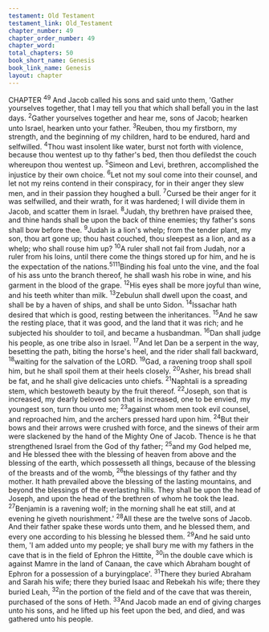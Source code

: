 ```yaml
---
testament: Old Testament
testament_link: Old_Testament
chapter_number: 49
chapter_order_number: 49
chapter_word: 
total_chapters: 50
book_short_name: Genesis
book_link_name: Genesis
layout: chapter
---
```


CHAPTER <sup>49</sup>
And Jacob called his sons and said unto them, 'Gather yourselves together,
that I may tell you that which shall befall you in the last days. <sup>2</sup>Gather yourselves
together and hear me, sons of Jacob; hearken unto Israel, hearken unto your father.
<sup>3</sup>Reuben, thou my firstborn, my strength, and the beginning of my children, hard to be
endured, hard and self­willed. <sup>4</sup>Thou wast insolent like water, burst not forth with
violence, because thou wentest up to thy father's bed, then thou defiledst the couch
whereupon thou wentest up. <sup>5</sup>Simeon and Levi, brethren, accomplished the injustice by
their own choice. <sup>6</sup>Let not my soul come into their counsel, and let not my reins
contend in their conspiracy, for in their anger they slew men, and in their passion they
houghed a bull. <sup>7</sup>Cursed be their anger for it was self­willed, and their wrath, for it was
hardened; I will divide them in Jacob, and scatter them in Israel. <sup>8</sup>Judah, thy brethren
have praised thee, and thine hands shall be upon the back of thine enemies; thy
father's sons shall bow before thee. <sup>9</sup>Judah is a lion's whelp; from the tender plant, my
son, thou art gone up; thou hast couched, thou sleepest as a lion, and as a whelp; who
shall rouse him up? <sup>10</sup>A ruler shall not fail from Judah, nor a ruler from his loins, until
there come the things stored up for him, and he is the expectation of the nations.<sup>5111</sup>Binding his foal unto the vine, and the foal of his ass unto the branch thereof, he shall
wash his robe in wine, and his garment in the blood of the grape. <sup>12</sup>His eyes shall be
more joyful than wine, and his teeth whiter than milk. <sup>13</sup>Zebulun shall dwell upon the
coast, and shall be by a haven of ships, and shall be unto Sidon. <sup>14</sup>Issachar hath
desired that which is good, resting between the inheritances. <sup>15</sup>And he saw the resting
place, that it was good, and the land that it was rich; and he subjected his shoulder to
toil, and became a husbandman. <sup>16</sup>Dan shall judge his people, as one tribe also in
Israel. <sup>17</sup>And let Dan be a serpent in the way, besetting the path, biting the horse's heel,
and the rider shall fall backward, <sup>18</sup>waiting for the salvation of the LORD. <sup>19</sup>Gad, a
ravening troop shall spoil him, but he shall spoil them at their heels closely. <sup>20</sup>Asher,
his bread shall be fat, and he shall give delicacies unto chiefs. <sup>21</sup>Naphtali is a spreading
stem, which bestoweth beauty by the fruit thereof. <sup>22</sup>Joseph, son that is increased, my
dearly beloved son that is increased, one to be envied, my youngest son, turn thou unto
me; <sup>23</sup>against whom men took evil counsel, and reproached him, and the archers
pressed hard upon him. <sup>24</sup>But their bows and their arrows were crushed with force,
and the sinews of their arm were slackened by the hand of the Mighty One of Jacob.
Thence is he that strengthened Israel from the God of thy father; <sup>25</sup>and my God helped
me, and He blessed thee with the blessing of heaven from above and the blessing of the
earth, which possesseth all things, because of the blessing of the breasts and of the
womb, <sup>26</sup>the blessings of thy father and thy mother. It hath prevailed above the blessing
of the lasting mountains, and beyond the blessings of the everlasting hills. They shall
be upon the head of Joseph, and upon the head of the brethren of whom he took the
lead. <sup>27</sup>Benjamin is a ravening wolf; in the morning shall he eat still, and at evening he
giveth nourishment.' 
<sup>28</sup>All these are the twelve sons of Jacob. And their father spake these words
unto them, and he blessed them, and every one according to his blessing he blessed
them. <sup>29</sup>And he said unto them, 'I am added unto my people; ye shall bury me with my
fathers in the cave that is in the field of Ephron the Hittite, <sup>30</sup>in the double cave which is
against Mamre in the land of Canaan, the cave which Abraham bought of Ephron for a
possession of a burying­place'. <sup>31</sup>There they buried Abraham and Sarah his wife; there
they buried Isaac and Rebekah his wife; there they buried Leah, <sup>32</sup>in the portion of the
field and of the cave that was therein, purchased of the sons of Heth. <sup>33</sup>And Jacob
made an end of giving charges unto his sons, and he lifted up his feet upon the bed,
and died, and was gathered unto his people.